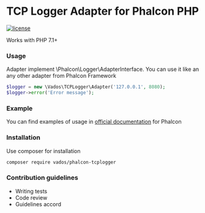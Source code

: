 # TCP Logger Adapter for Phalcon PHP #

[![license](https://img.shields.io/badge/license-BSD2-brightgreen.svg)]()

Works with PHP 7.1+

### Usage ###

Adapter implement \Phalcon\Logger\AdapterInterface. You can use it like an any other adapter from Phalcon Framework

```php
$logger = new \Vados\TCPLogger\Adapter('127.0.0.1', 8080);
$logger->error('Error message');
```

### Example ###

You can find examples of usage in [official documentation](https://docs.phalconphp.com/en/3.2/logging) for Phalcon

### Installation ###

Use composer for installation
```bash
composer require vados/phalcon-tcplogger
```

### Contribution guidelines ###

* Writing tests
* Code review
* Guidelines accord